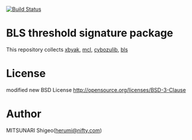 [![Build Status](https://travis-ci.org/herumi/bls-all-in-one.png)](https://travis-ci.org/herumi/bls-all-in-one)

# BLS threshold signature package

This repository collects [xbyak](https://github.com/herumi/xbyak), [mcl](https://github.com/herumi/mcl), [cybozulib](https://github.com/herumi/cybozulib), [bls](https://github.com/herumi/bls)

# License

modified new BSD License
http://opensource.org/licenses/BSD-3-Clause

# Author

MITSUNARI Shigeo(herumi@nifty.com)
